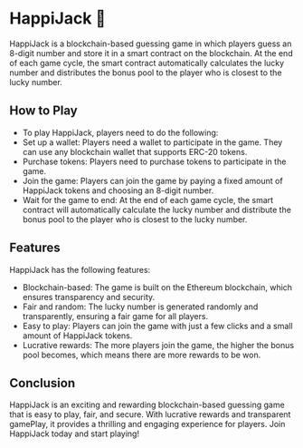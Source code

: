 # HappiJack :dizzy:

HappiJack is a blockchain-based guessing game in which players guess an 8-digit number and store it in a smart contract on the blockchain. At the end of each game cycle, the smart contract automatically calculates the lucky number and distributes the bonus pool to the player who is closest to the lucky number.

## How to Play

- To play HappiJack, players need to do the following:
- Set up a wallet: Players need a wallet to participate in the game. They can use any blockchain wallet that supports ERC-20 tokens.
- Purchase tokens: Players need to purchase tokens to participate in the game.
- Join the game: Players can join the game by paying a fixed amount of HappiJack tokens and choosing an 8-digit number.
- Wait for the game to end: At the end of each game cycle, the smart contract will automatically calculate the lucky number and distribute the bonus pool to the player who is closest to the lucky number.

## Features

HappiJack has the following features:

- Blockchain-based: The game is built on the Ethereum blockchain, which ensures transparency and security.
- Fair and random: The lucky number is generated randomly and transparently, ensuring a fair game for all players.
- Easy to play: Players can join the game with just a few clicks and a small amount of HappiJack tokens.
- Lucrative rewards: The more players join the game, the higher the bonus pool becomes, which means there are more rewards to be won.

## Conclusion

HappiJack is an exciting and rewarding blockchain-based guessing game that is easy to play, fair, and secure. With lucrative rewards and transparent gamePlay, it provides a thrilling and engaging experience for players. Join HappiJack today and start playing!
